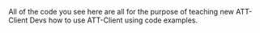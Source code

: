 All of the code you see here are all for the purpose of teaching new ATT-Client Devs how to use ATT-Client using code examples. 
